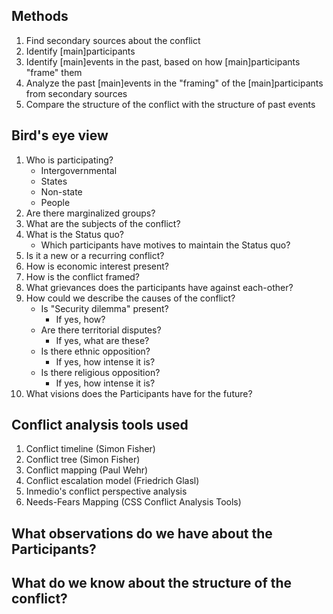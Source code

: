 ## Methods
1. Find secondary sources about the conflict
1. Identify [main]participants
1. Identify [main]events in the past, based on how [main]participants "frame" them
1. Analyze the past [main]events in the "framing" of the [main]participants from secondary sources
1. Compare the structure of the conflict with the structure of past events

## Bird's eye view
1. Who is participating?
	- Intergovernmental
	- States
	- Non-state
	- People
1. Are there marginalized groups?
1. What are the subjects of the conflict?
1. What is the Status quo?
    - Which participants have motives to maintain the Status quo?
1. Is it a new or a recurring conflict?
1. How is economic interest present?
1. How is the conflict framed?
1. What grievances does the participants have against each-other?
1. How could we describe the causes of the conflict?
    - Is "Security dilemma" present?
        - If yes, how?
    - Are there territorial disputes?
        - If yes, what are these?
    - Is there ethnic opposition?
        - If yes, how intense it is?
    - Is there religious opposition?
        - If yes, how intense it is?
1. What visions does the Participants have for the future?

## Conflict analysis tools used
1. Conflict timeline (Simon Fisher)
1. Conflict tree (Simon Fisher)
1. Conflict mapping (Paul Wehr)
1. Conflict escalation model (Friedrich Glasl)
1. Inmedio's conflict perspective analysis
1. Needs-Fears Mapping (CSS Conflict Analysis Tools)


## What observations do we have about the Participants?

## What do we know about the structure of the conflict?
